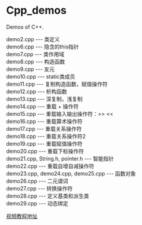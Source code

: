 # Cpp_demos
Demos of C++.

demo2.cpp --- 类定义<br>
demo6.cpp --- 隐含的this指针<br>
demo7.cpp --- 类作用域<br>
demo8.cpp --- 构造函数<br>
demo9.cpp --- 友元<br>
demo10.cpp --- static类成员<br>
demo11.cpp --- 复制构造函数，赋值操作符<br>
demo12.cpp --- 析构函数<br>
demo13.cpp --- 深复制，浅复制<br>
demo14.cpp --- 重载 + 操作符<br>
demo15.cpp --- 重载输入输出操作符：>> <<<br>
demo16.cpp --- 重载算术操作符<br>
demo17.cpp --- 重载关系操作符<br>
demo18.cpp --- 重载关系操作符2<br>
demo19.cpp --- 重载赋值操作符<br>
demo20.cpp --- 重载下标操作符<br>
demo21.cpp, String.h, pointer.h --- 智能指针<br>
demo22.cpp --- 重载自增自减操作符<br>
demo23.cpp, demo24.cpp, demo25.cpp --- 函数对象<br>
demo26.cpp --- 二元谓词<br>
demo27.cpp --- 转换操作符<br>
demo28.cpp --- 定义基类和派生类<br>
demo29.cpp --- 动态绑定<br>

[视频教程地址](https://www.bilibili.com/video/av17226947/)
